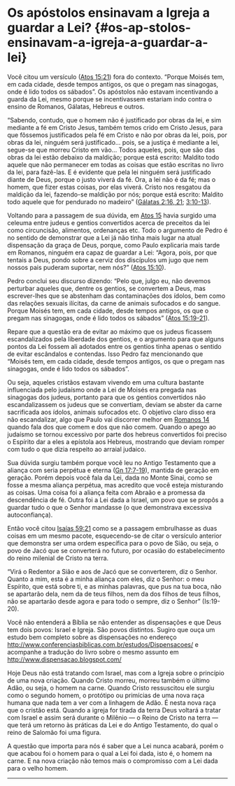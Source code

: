 # Os apóstolos ensinavam a Igreja a guardar a Lei? {#os-ap-stolos-ensinavam-a-igreja-a-guardar-a-lei}

Você citou um versículo ([Atos 15:21](http://bibliaonline.com.br/acf/atos/15/21)) fora do contexto. “Porque Moisés tem, em cada cidade, desde tempos antigos, os que o pregam nas sinagogas, onde é lido todos os sábados”. Os apóstolos não estavam incentivando a guarda da Lei, mesmo porque se incentivassem estariam indo contra o ensino de Romanos, Gálatas, Hebreus e outros.

“Sabendo, contudo, que o homem não é justificado por obras da lei, e sim mediante a fé em Cristo Jesus, também temos crido em Cristo Jesus, para que fôssemos justificados pela fé em Cristo e não por obras da lei, pois, por obras da lei, ninguém será justificado... pois, se a justiça é mediante a lei, segue-se que morreu Cristo em vão... Todos aqueles, pois, que são das obras da lei estão debaixo da maldição; porque está escrito: Maldito todo aquele que não permanecer em todas as coisas que estão escritas no livro da lei, para fazê-las. E é evidente que pela lei ninguém será justificado diante de Deus, porque o justo viverá da fé. Ora, a lei não é da fé; mas o homem, que fizer estas coisas, por elas viverá. Cristo nos resgatou da maldição da lei, fazendo-se maldição por nós; porque está escrito: Maldito todo aquele que for pendurado no madeiro” ([Gálatas 2:16, 21](http://bibliaonline.com.br/acf/gl/2/16,21); [3:10-13](http://bibliaonline.com.br/acf/gl/3/10-13)).

Voltando para a passagem de sua dúvida, em [Atos 15](http://bibliaonline.com.br/acf/atos/15) havia surgido uma celeuma entre judeus e gentios convertidos acerca de preceitos da lei como circuncisão, alimentos, ordenanças etc. Todo o argumento de Pedro é no sentido de demonstrar que a Lei já não tinha mais lugar na atual dispensação da graça de Deus, porque, como Paulo explicaria mais tarde em Romanos, ninguém era capaz de guardar a Lei: “Agora, pois, por que tentais a Deus, pondo sobre a cerviz dos discípulos um jugo que nem nossos pais puderam suportar, nem nós?” ([Atos 15:10](http://bibliaonline.com.br/acf/atos/15/10)).

Pedro conclui seu discurso dizendo: “Pelo que, julgo eu, não devemos perturbar aqueles que, dentre os gentios, se convertem a Deus, mas escrever-lhes que se abstenham das contaminações dos ídolos, bem como das relações sexuais ilícitas, da carne de animais sufocados e do sangue. Porque Moisés tem, em cada cidade, desde tempos antigos, os que o pregam nas sinagogas, onde é lido todos os sábados” ([Atos 15:19-21](http://bibliaonline.com.br/acf/atos/15/19-21)).

Repare que a questão era de evitar ao máximo que os judeus ficassem escandalizados pela liberdade dos gentios, e o argumento para que alguns pontos da Lei fossem ali adotados entre os gentios tinha apenas o sentido de evitar escândalos e contendas. Isso Pedro faz mencionando que “Moisés tem, em cada cidade, desde tempos antigos, os que o pregam nas sinagogas, onde é lido todos os sábados”.

Ou seja, aqueles cristãos estavam vivendo em uma cultura bastante influenciada pelo judaísmo onde a Lei de Moisés era pregada nas sinagogas dos judeus, portanto para que os gentios convertidos não escandalizassem os judeus que se convertiam, deviam se abster da carne sacrificada aos ídolos, animais sufocados etc. O objetivo claro disso era não escandalizar, algo que Paulo vai discorrer melhor em [Romanos 14](http://bibliaonline.com.br/acf/rm/14) quando fala dos que comem e dos que não comem. Quando o apego ao judaísmo se tornou excessivo por parte dos hebreus convertidos foi preciso o Espírito dar a eles a epístola aos Hebreus, mostrando que deviam romper com tudo o que dizia respeito ao arraial judaico.

Sua dúvida surgiu também porque você leu no Antigo Testamento que a aliança com seria perpétua e eterna ([Gn 17:7-19](http://bibliaonline.com.br/acf/gn/17/7-19)), mantida de geração em geração. Porém depois você fala da Lei, dada no Monte Sinai, como se fosse a mesma aliança perpétua, mas acredito que você esteja misturando as coisas. Uma coisa foi a aliança feita com Abraão e a promessa da descendência de fé. Outra foi a Lei dada a Israel, um povo que se propôs a guardar tudo o que o Senhor mandasse (o que demonstrava excessiva autoconfiança).

Então você citou [Isaías 59:21](http://bibliaonline.com.br/acf/is/59/21) como se a passagem embrulhasse as duas coisas em um mesmo pacote, esquecendo-se de citar o versículo anterior que demonstra ser uma ordem específica para o povo de Sião, ou seja, o povo de Jacó que se converterá no futuro, por ocasião do estabelecimento do reino milenial de Cristo na terra.

“Virá o Redentor a Sião e aos de Jacó que se converterem, diz o Senhor. Quanto a mim, esta é a minha aliança com eles, diz o Senhor: o meu Espírito, que está sobre ti, e as minhas palavras, que pus na tua boca, não se apartarão dela, nem da de teus filhos, nem da dos filhos de teus filhos, não se apartarão desde agora e para todo o sempre, diz o Senhor” (Is:19-20).

Você não entenderá a Bíblia se não entender as dispensações e que Deus tem dois povos: Israel e Igreja. São povos distintos. Sugiro que ouça um estudo bem completo sobre as dispensações no endereço http://www.conferenciasbiblicas.com.br/estudos/Dispensacoes/ e acompanhe a tradução do livro sobre o mesmo assunto em http://www.dispensacao.blogspot.com/

Hoje Deus não está tratando com Israel, mas com a Igreja sobre o princípio de uma nova criação. Quando Cristo morreu, morreu também o último Adão, ou seja, o homem na carne. Quando Cristo ressuscitou ele surgiu como o segundo homem, o protótipo ou primícias de uma nova raça humana que nada tem a ver com a linhagem de Adão. É nesta nova raça que o cristão está. Quando a igreja for tirada da terra Deus voltará a tratar com Israel e assim será durante o Milênio — o Reino de Cristo na terra — que terá um retorno às práticas da Lei e do Antigo Testamento, do qual o reino de Salomão foi uma figura.

A questão que importa para nós é saber que a Lei nunca acabará, porém o que acabou foi o homem para o qual a Lei foi dada, isto é, o homem na carne. E na nova criação não temos mais o compromisso com a Lei dada para o velho homem.

*****